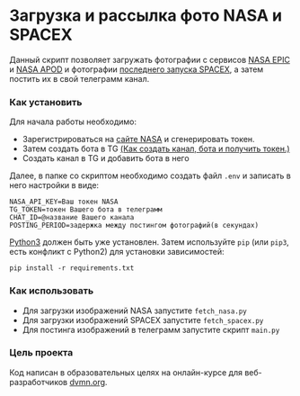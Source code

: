 # Загрузка и рассылка фото NASA и SPACEX

Данный скрипт позволяет загружать фотографии с сервисов [NASA EPIC](https://api.nasa.gov/#epic) и [NASA APOD](https://api.nasa.gov/#apod)
и фотографии [последнего запуска SPACEX](https://documenter.getpostman.com/view/2025350/RWaEzAiG#bc65ba60-decf-4289-bb04-4ca9df01b9c1),
а затем постить их в свой телеграмм канал.

### Как установить

Для начала работы необходимо:
- Зарегистрироваться на [сайте NASA](https://api.nasa.gov/) и сгенерировать токен.
- Затем создать бота в TG [(Как создать канал, бота и получить токен.)](https://smmplanner.com/blog/otlozhennyj-posting-v-telegram/)
- Создать канал в TG и добавить бота в него

Далее, в папке со скриптом необходимо создать файл `.env` и записать в него настройки в виде:
```
NASA_API_KEY=Ваш токен NASA
TG_TOKEN=токен Вашего бота в телеграмм
CHAT_ID=@название Вашего канала
POSTING_PERIOD=задержка между постингом фотографий(в секундах)
```

[Python3](https://www.python.org/downloads/) должен быть уже установлен. 
Затем используйте `pip` (или `pip3`, есть конфликт с Python2) для установки зависимостей:
```
pip install -r requirements.txt
```
### Как использовать
- Для загрузки изображений NASA запустите `fetch_nasa.py`
- Для загрузки изображений SPACEX запустите `fetch_spacex.py`
- Для постинга изображений в телеграмм запустите скрипт `main.py`
### Цель проекта

Код написан в образовательных целях на онлайн-курсе для веб-разработчиков [dvmn.org](https://dvmn.org/).